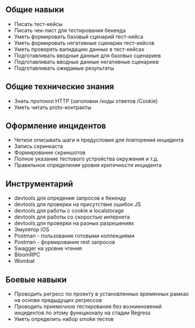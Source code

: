 ## Общие навыки

* Писать тест-кейсы
* Писать чек-лист для тестирования бекенда
* Уметь формировать базовый сценарий тест-кейса
* Уметь формировать негативные сценарии тест-кейсов
* Уметь проверять валидацию данных в тест-кейсах
* Подготавливать вводные данные для базовых сценариев
* Подготавливать вводные данные негативные сценариев
* Подготавливать ожидамые результаты

## Общие технические знания

* Знать протокол HTTP (заголовки /коды ответов /Cookie)
* Уметь читать proto-контракты

## Оформление инцидентов

* Четкое описывать шаги и предусловия для повторения инцидента
* Запись скринкаста
* Формирование скриншотов
* Полное указание тестового устройства окружения и т.д.
* Правильное определения уровня критичности инцидента

## Инструментарий

* devtools для опредения запросов к бекенду
* devtools для проверки на присутствие ошибок JS
* devtools для работы с cookie и localstorage
* devtools для работы со скоростью интернета
* devtools для проверки на разных разрешениях
* Эмулятор iOS
* Postman - пользования готовыми коллекциями
* Postman - формирование rest запросов
* Swagger на уровне чтения
* BloomRPC
* Wombat

## Боевые навыки

* Проводить регресс по проекту в установленных временных рамках на основе предыдущих регрессов
* Проводить приемочное тестирования без возникновений инцидентов по этому функционалу на стадии Regress
* Уметь определить набор smoke тестов